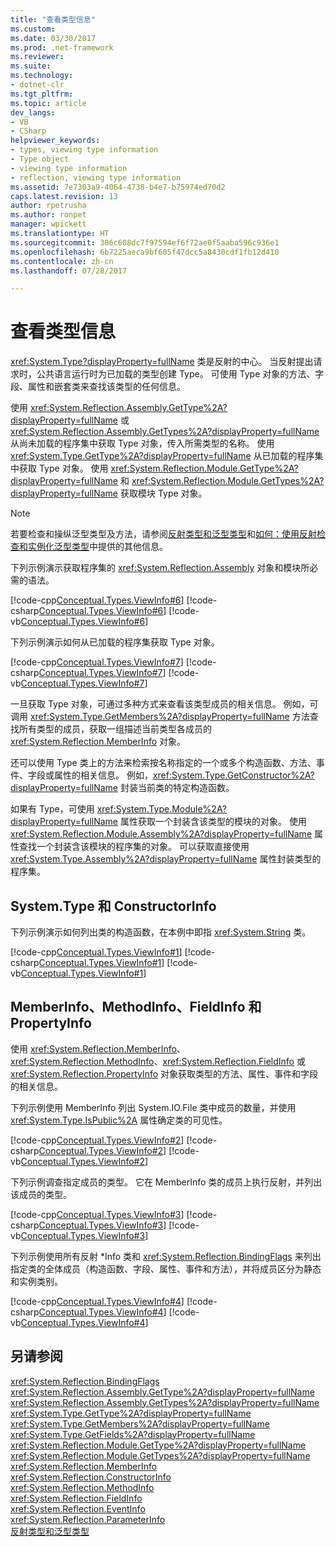 ```yaml
---
title: "查看类型信息"
ms.custom: 
ms.date: 03/30/2017
ms.prod: .net-framework
ms.reviewer: 
ms.suite: 
ms.technology:
- dotnet-clr
ms.tgt_pltfrm: 
ms.topic: article
dev_langs:
- VB
- CSharp
helpviewer_keywords:
- types, viewing type information
- Type object
- viewing type information
- reflection, viewing type information
ms.assetid: 7e7303a9-4064-4738-b4e7-b75974ed70d2
caps.latest.revision: 13
author: rpetrusha
ms.author: ronpet
manager: wpickett
ms.translationtype: HT
ms.sourcegitcommit: 306c608dc7f97594ef6f72ae0f5aaba596c936e1
ms.openlocfilehash: 6b7225aeca9bf605f47dcc5a8430cdf1fb12d410
ms.contentlocale: zh-cn
ms.lasthandoff: 07/28/2017

---
```

# <a name="viewing-type-information"></a>查看类型信息
<xref:System.Type?displayProperty=fullName> 类是反射的中心。 当反射提出请求时，公共语言运行时为已加载的类型创建 Type。 可使用 Type 对象的方法、字段、属性和嵌套类来查找该类型的任何信息。  
  
 使用 <xref:System.Reflection.Assembly.GetType%2A?displayProperty=fullName> 或 <xref:System.Reflection.Assembly.GetTypes%2A?displayProperty=fullName> 从尚未加载的程序集中获取 Type 对象，传入所需类型的名称。 使用 <xref:System.Type.GetType%2A?displayProperty=fullName> 从已加载的程序集中获取 Type 对象。 使用 <xref:System.Reflection.Module.GetType%2A?displayProperty=fullName> 和 <xref:System.Reflection.Module.GetTypes%2A?displayProperty=fullName> 获取模块 Type 对象。  
  
> [!NOTE]
>  若要检查和操纵泛型类型及方法，请参阅[反射类型和泛型类型](../../../docs/framework/reflection-and-codedom/reflection-and-generic-types.md)和[如何：使用反射检查和实例化泛型类型](../../../docs/framework/reflection-and-codedom/how-to-examine-and-instantiate-generic-types-with-reflection.md)中提供的其他信息。  
  
 下列示例演示获取程序集的 <xref:System.Reflection.Assembly> 对象和模块所必需的语法。  
  
 [!code-cpp[Conceptual.Types.ViewInfo#6](../../../samples/snippets/cpp/VS_Snippets_CLR/conceptual.types.viewinfo/cpp/source5.cpp#6)] [!code-csharp[Conceptual.Types.ViewInfo#6](../../../samples/snippets/csharp/VS_Snippets_CLR/conceptual.types.viewinfo/cs/source5.cs#6)] [!code-vb[Conceptual.Types.ViewInfo#6](../../../samples/snippets/visualbasic/VS_Snippets_CLR/conceptual.types.viewinfo/vb/source5.vb#6)]  
  
 下列示例演示如何从已加载的程序集获取 Type 对象。  
  
 [!code-cpp[Conceptual.Types.ViewInfo#7](../../../samples/snippets/cpp/VS_Snippets_CLR/conceptual.types.viewinfo/cpp/source5.cpp#7)] [!code-csharp[Conceptual.Types.ViewInfo#7](../../../samples/snippets/csharp/VS_Snippets_CLR/conceptual.types.viewinfo/cs/source5.cs#7)] [!code-vb[Conceptual.Types.ViewInfo#7](../../../samples/snippets/visualbasic/VS_Snippets_CLR/conceptual.types.viewinfo/vb/source5.vb#7)]  
  
 一旦获取 Type 对象，可通过多种方式来查看该类型成员的相关信息。 例如，可调用 <xref:System.Type.GetMembers%2A?displayProperty=fullName> 方法查找所有类型的成员，获取一组描述当前类型各成员的 <xref:System.Reflection.MemberInfo> 对象。  
  
 还可以使用 Type 类上的方法来检索按名称指定的一个或多个构造函数、方法、事件、字段或属性的相关信息。 例如，<xref:System.Type.GetConstructor%2A?displayProperty=fullName> 封装当前类的特定构造函数。  
  
 如果有 Type，可使用 <xref:System.Type.Module%2A?displayProperty=fullName> 属性获取一个封装含该类型的模块的对象。 使用 <xref:System.Reflection.Module.Assembly%2A?displayProperty=fullName> 属性查找一个封装含该模块的程序集的对象。 可以获取直接使用 <xref:System.Type.Assembly%2A?displayProperty=fullName> 属性封装类型的程序集。  
  
## <a name="systemtype-and-constructorinfo"></a>System.Type 和 ConstructorInfo  
 下列示例演示如何列出类的构造函数，在本例中即指 <xref:System.String> 类。  
  
 [!code-cpp[Conceptual.Types.ViewInfo#1](../../../samples/snippets/cpp/VS_Snippets_CLR/conceptual.types.viewinfo/cpp/source1.cpp#1)] [!code-csharp[Conceptual.Types.ViewInfo#1](../../../samples/snippets/csharp/VS_Snippets_CLR/conceptual.types.viewinfo/cs/source1.cs#1)] [!code-vb[Conceptual.Types.ViewInfo#1](../../../samples/snippets/visualbasic/VS_Snippets_CLR/conceptual.types.viewinfo/vb/source1.vb#1)]  
  
## <a name="memberinfo-methodinfo-fieldinfo-and-propertyinfo"></a>MemberInfo、MethodInfo、FieldInfo 和 PropertyInfo  
 使用 <xref:System.Reflection.MemberInfo>、<xref:System.Reflection.MethodInfo>、<xref:System.Reflection.FieldInfo> 或 <xref:System.Reflection.PropertyInfo> 对象获取类型的方法、属性、事件和字段的相关信息。  
  
 下列示例使用 MemberInfo 列出 System.IO.File 类中成员的数量，并使用 <xref:System.Type.IsPublic%2A> 属性确定类的可见性。  
  
 [!code-cpp[Conceptual.Types.ViewInfo#2](../../../samples/snippets/cpp/VS_Snippets_CLR/conceptual.types.viewinfo/cpp/source2.cpp#2)] [!code-csharp[Conceptual.Types.ViewInfo#2](../../../samples/snippets/csharp/VS_Snippets_CLR/conceptual.types.viewinfo/cs/source2.cs#2)] [!code-vb[Conceptual.Types.ViewInfo#2](../../../samples/snippets/visualbasic/VS_Snippets_CLR/conceptual.types.viewinfo/vb/source2.vb#2)]  
  
 下列示例调查指定成员的类型。 它在 MemberInfo 类的成员上执行反射，并列出该成员的类型。  
  
 [!code-cpp[Conceptual.Types.ViewInfo#3](../../../samples/snippets/cpp/VS_Snippets_CLR/conceptual.types.viewinfo/cpp/source3.cpp#3)] [!code-csharp[Conceptual.Types.ViewInfo#3](../../../samples/snippets/csharp/VS_Snippets_CLR/conceptual.types.viewinfo/cs/source3.cs#3)] [!code-vb[Conceptual.Types.ViewInfo#3](../../../samples/snippets/visualbasic/VS_Snippets_CLR/conceptual.types.viewinfo/vb/source3.vb#3)]  
  
 下列示例使用所有反射 \*Info 类和 <xref:System.Reflection.BindingFlags> 来列出指定类的全体成员（构造函数、字段、属性、事件和方法），并将成员区分为静态和实例类别。  
  
 [!code-cpp[Conceptual.Types.ViewInfo#4](../../../samples/snippets/cpp/VS_Snippets_CLR/conceptual.types.viewinfo/cpp/source4.cpp#4)] [!code-csharp[Conceptual.Types.ViewInfo#4](../../../samples/snippets/csharp/VS_Snippets_CLR/conceptual.types.viewinfo/cs/source4.cs#4)] [!code-vb[Conceptual.Types.ViewInfo#4](../../../samples/snippets/visualbasic/VS_Snippets_CLR/conceptual.types.viewinfo/vb/source4.vb#4)]  
  
## <a name="see-also"></a>另请参阅  
 <xref:System.Reflection.BindingFlags>   
 <xref:System.Reflection.Assembly.GetType%2A?displayProperty=fullName>   
 <xref:System.Reflection.Assembly.GetTypes%2A?displayProperty=fullName>   
 <xref:System.Type.GetType%2A?displayProperty=fullName>   
 <xref:System.Type.GetMembers%2A?displayProperty=fullName>   
 <xref:System.Type.GetFields%2A?displayProperty=fullName>   
 <xref:System.Reflection.Module.GetType%2A?displayProperty=fullName>   
 <xref:System.Reflection.Module.GetTypes%2A?displayProperty=fullName>   
 <xref:System.Reflection.MemberInfo>   
 <xref:System.Reflection.ConstructorInfo>   
 <xref:System.Reflection.MethodInfo>   
 <xref:System.Reflection.FieldInfo>   
 <xref:System.Reflection.EventInfo>   
 <xref:System.Reflection.ParameterInfo>   
 [反射类型和泛型类型](../../../docs/framework/reflection-and-codedom/reflection-and-generic-types.md)

